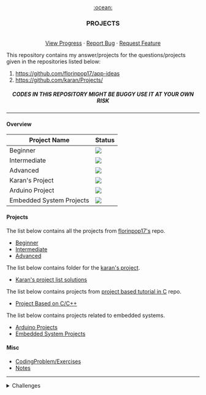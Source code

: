 <!-- PROJECT LOGO -->
<br />
<p style="text-align: center" align="center">
  <a href="https://github.com/kana800/Side-Projects">
	:ocean:
  </a>

  <h3 align="center">PROJECTS</h3>
  <p align="center">
    <br />
    <a href="https://github.com/kana800/myProjects/projects">View Progress</a>
    ·
    <a href="https://github.com/kana800/myProjects/issues">Report Bug</a>
    ·
    <a href="https://github.com/kana800/myProjects/issues">Request Feature</a>
  </p>
</p>

This repository contains my answer/projects for the questions/projects given in the repositories listed below:

1. https://github.com/florinpop17/app-ideas
2. https://github.com/karan/Projects/


<h5 align="center">CODES IN THIS REPOSITORY MIGHT BE BUGGY USE IT AT YOUR OWN RISK</h5>

---

#### Overview

| Project Name             | Status                                               |
| ------------------------ | ---------------------------------------------------- |
| Beginner                 | ![](https://img.shields.io/badge/-inprogress-yellow) |
| Intermediate             | ![](https://img.shields.io/badge/-notstarted-red)    |
| Advanced                 | ![](https://img.shields.io/badge/-notstarted-red)    |
| Karan's Project          | ![](https://img.shields.io/badge/-completed-success) |
| Arduino Project          | ![](https://img.shields.io/badge/-notstarted-red)    |
| Embedded System Projects | ![](https://img.shields.io/badge/-notstarted-red)    |

#### Projects 

The list below contains all the projects from [florinpop17's](https://github.com/florinpop17/app-ideas) repo.

- [Beginner](1-Beginner)
- [Intermediate](2-Intermediate) 
- [Advanced](3-Advanced)

The list below contains folder for the [karan's project](https://github.com/karan/Projects/).

- [Karan's project list solutions](karanprojects)

The list below contains projects from [project based tutorial in C](https://github.com/rby90/Project-Based-Tutorials-in-C) repo.

- [Project Based on C/C++](projectC)

The list below contains projects related to embedded systems.

- [Arduino Projects](arduino)
- [Embedded System Projects](embeddedproject)

#### Misc

- [CodingProblem/Exercises](CodingProblem)
- [Notes](study)

---
<details>
<summary>Challenges</summary>

Today is, `2021-06-03` and I am starting [#100daysofCodingChallenge](https://www.100daysofx.com/faq/), I am planning to study web-development and Steven Skienna algorithm design manual book continuously for 100 days. In web-development I will be learning about the basics while doing projects in [florinpop repo](https://github.com/florinpop17/app-ideas), the commits related to this challenge will be marked as 100daysofCodingChallenge(`X/100`).  In the algorithm design manual book I will be doing questions and watching lectures, the progress of the book and answers for the questions are in this [repository](https://github.com/kana800/selfstudy). 

</details>

